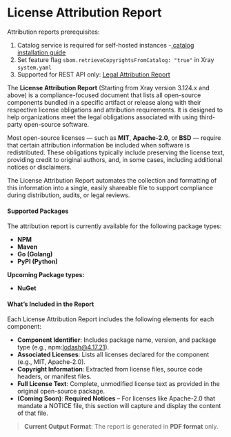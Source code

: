 # License Attribution Report

Attribution reports prerequisites:

1. Catalog service is required for self-hosted instances -[ catalog installation guide](https://jfrog.com/help/r/jfrog-installation-setup-documentation/installing-catalog)
2. Set feature flag `sbom.retrieveCopyrightsFromCatalog: "true"` in Xray  `system.yaml`&#x20;
3. Supported for REST API only: [Legal Attribution Report](https://jfrog.com/help/r/xray-rest-apis/license-attribution-report)

The **License Attribution Report** (Starting from Xray version 3.124.x and above) is a compliance-focused document that lists all open-source components bundled in a specific artifact or release along with their respective license obligations and attribution requirements. It is designed to help organizations meet the legal obligations associated with using third-party open-source software.&#x20;

Most open-source licenses — such as **MIT**, **Apache-2.0**, or **BSD** — require that certain attribution information be included when software is redistributed. These obligations typically include preserving the license text, providing credit to original authors, and, in some cases, including additional notices or disclaimers.

The License Attribution Report automates the collection and formatting of this information into a single, easily shareable file to support compliance during distribution, audits, or legal reviews.

#### Supported Packages

The attribution report is currently available for the following package types:

* **NPM**
* **Maven**
* **Go (Golang)**
* **PyPI (Python)**

**Upcoming Package types:**

* **NuGet**

#### What’s Included in the Report

Each License Attribution Report includes the following elements for each component:

* **Component Identifier**: Includes package name, version, and package type (e.g., npm:lodash@4.17.21).
* **Associated Licenses**: Lists all licenses declared for the component (e.g., MIT, Apache-2.0).
* **Copyright Information**: Extracted from license files, source code headers, or manifest files.
* **Full License Text**: Complete, unmodified license text as provided in the original open-source package.
* **(Coming Soon)**: **Required Notices** – For licenses like Apache-2.0 that mandate a NOTICE file, this section will capture and display the content of that file.

> **Current Output Format**: The report is generated in **PDF format** only.

